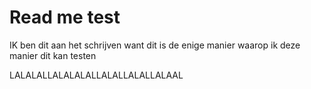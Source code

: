 # Read me test
IK ben dit aan het schrijven want dit is de enige manier waarop ik deze manier dit kan testen

LALALALLALALALALLALALLALALLALAAL